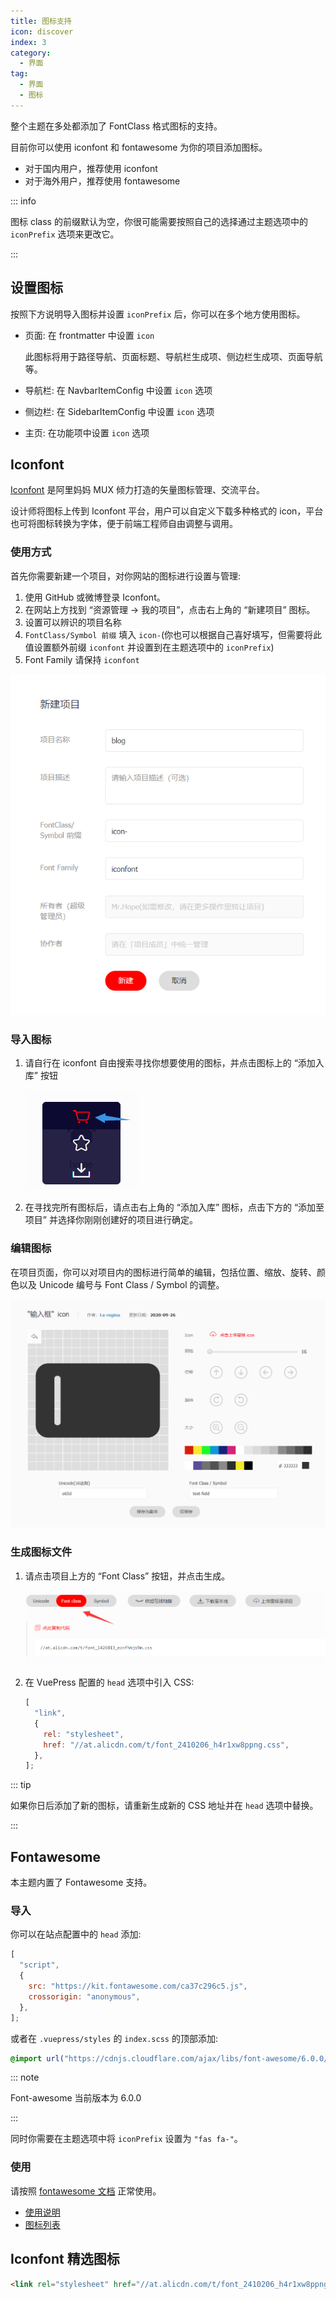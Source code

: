 ```yaml
---
title: 图标支持
icon: discover
index: 3
category:
  - 界面
tag:
  - 界面
  - 图标
---
```


整个主题在多处都添加了 FontClass 格式图标的支持。

目前你可以使用 iconfont 和 fontawesome 为你的项目添加图标。

- 对于国内用户，推荐使用 iconfont
- 对于海外用户，推荐使用 fontawesome

::: info

图标 class 的前缀默认为空，你很可能需要按照自己的选择通过主题选项中的 `iconPrefix` 选项来更改它。

:::

<!-- more -->

## 设置图标

按照下方说明导入图标并设置 `iconPrefix` 后，你可以在多个地方使用图标。

- 页面: 在 frontmatter 中设置 `icon`

  此图标将用于路径导航、页面标题、导航栏生成项、侧边栏生成项、页面导航等。

- 导航栏: 在 NavbarItemConfig 中设置 `icon` 选项
- 侧边栏: 在 SidebarItemConfig 中设置 `icon` 选项
- 主页: 在功能项中设置 `icon` 选项

## Iconfont

[Iconfont](https://iconfont.cn) 是阿里妈妈 MUX 倾力打造的矢量图标管理、交流平台。

设计师将图标上传到 Iconfont 平台，用户可以自定义下载多种格式的 icon，平台也可将图标转换为字体，便于前端工程师自由调整与调用。

### 使用方式

首先你需要新建一个项目，对你网站的图标进行设置与管理:

1. 使用 GitHub 或微博登录 Iconfont。
1. 在网站上方找到 “资源管理 → 我的项目”，点击右上角的 “新建项目” 图标。
1. 设置可以辨识的项目名称
1. `FontClass/Symbol 前缀` 填入 `icon-`(你也可以根据自己喜好填写，但需要将此值设置额外前缀 `iconfont` 并设置到在主题选项中的 `iconPrefix`)
1. Font Family 请保持 `iconfont`

![新建项目](./assets/iconfont-new.png)

### 导入图标

1. 请自行在 iconfont 自由搜索寻找你想要使用的图标，并点击图标上的 “添加入库” 按钮

   ![添加入库](./assets/iconfont-add.png)

1. 在寻找完所有图标后，请点击右上角的 “添加入库” 图标，点击下方的 “添加至项目” 并选择你刚刚创建好的项目进行确定。

### 编辑图标

在项目页面，你可以对项目内的图标进行简单的编辑，包括位置、缩放、旋转、颜色以及 Unicode 编号与 Font Class / Symbol 的调整。

![编辑图标](./assets/iconfont-edit.png)

### 生成图标文件

1. 请点击项目上方的 “Font Class” 按钮，并点击生成。

   ![添加入库](./assets/iconfont-generate.png)

1. 在 VuePress 配置的 `head` 选项中引入 CSS:

   ```js
   [
     "link",
     {
       rel: "stylesheet",
       href: "//at.alicdn.com/t/font_2410206_h4r1xw8ppng.css",
     },
   ];
   ```

::: tip

如果你日后添加了新的图标，请重新生成新的 CSS 地址并在 `head` 选项中替换。

:::

## Fontawesome

本主题内置了 Fontawesome 支持。

### 导入

你可以在站点配置中的 `head` 添加:

```js
[
  "script",
  {
    src: "https://kit.fontawesome.com/ca37c296c5.js",
    crossorigin: "anonymous",
  },
];
```

或者在 `.vuepress/styles` 的 `index.scss` 的顶部添加:

```scss
@import url("https://cdnjs.cloudflare.com/ajax/libs/font-awesome/6.0.0/css/regular.min.css");
```

::: note

Font-awesome 当前版本为 6.0.0

:::

同时你需要在主题选项中将 `iconPrefix` 设置为 `"fas fa-"`。

### 使用

请按照 [fontawesome 文档](https://fontawesome.com/) 正常使用。

- [使用说明](https://fontawesome.com/docs/web/add-icons/how-to)
- [图标列表](https://fontawesome.com/icons)

## Iconfont 精选图标

```html
<link rel="stylesheet" href="//at.alicdn.com/t/font_2410206_h4r1xw8ppng.css" />
```

<IconDisplay link="//at.alicdn.com/t/font_2410206_h4r1xw8ppng.css" />

<script setup lang="ts">
import IconDisplay from '@IconDisplay';
</script>
